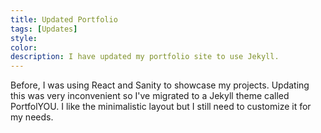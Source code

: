 ```yaml
---
title: Updated Portfolio
tags: [Updates]
style: 
color: 
description: I have updated my portfolio site to use Jekyll.
---
```


Before, I was using React and Sanity to showcase my projects. Updating this was very inconvenient so I've migrated to a Jekyll theme called PortfolYOU. I like the minimalistic layout but I still need to customize it for my needs.